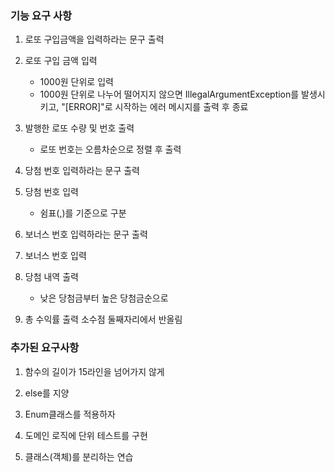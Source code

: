 ### 기능 요구 사항
1. 로또 구입금액을 입력하라는 문구 출력

2. 로또 구입 금액 입력
    - 1000원 단위로 입력
    - 1000원 단위로 나누어 떨어지지 않으면 IllegalArgumentException를 발생시키고, "[ERROR]"로 시작하는 에러 메시지를 출력 후 종료

3. 발행한 로또 수량 및 번호 출력
    - 로또 번호는 오름차순으로 정렬 후 출력

4. 당첨 번호 입력하라는 문구 출력

5. 당첨 번호 입력
    - 쉼표(,)를 기준으로 구분

6. 보너스 번호 입력하라는 문구 출력

7. 보너스 번호 입력

8. 당첨 내역 출력
    - 낮은 당첨금부터 높은 당첨금순으로

9. 총 수익률 출력
   소수점 둘째자리에서 반올림

### 추가된 요구사항
1. 함수의 길이가 15라인을 넘어가지 않게

2. else를 지양

3. Enum클래스를 적용하자

4. 도메인 로직에 단위 테스트를 구현

5. 클래스(객체)를 분리하는 연습